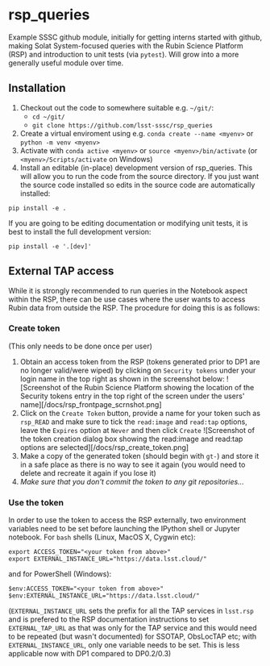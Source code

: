 # rsp_queries

Example SSSC github module, initially for getting interns started with 
github, making Solat System-focused queries with the Rubin Science 
Platform (RSP) and introduction to unit tests (via `pytest`). Will grow into 
a more generally useful module over time.

## Installation

1. Checkout out the code to somewhere suitable e.g. `~/git/`:
   - `cd ~/git/`
   - `git clone https://github.com/lsst-sssc/rsp_queries`
2. Create a virtual enviroment using e.g. `conda create --name <myenv>` or `python -m venv <myenv>`
3. Activate with `conda active <myenv>` or `source <myenv>/bin/activate` (or `<myenv>/Scripts/activate` on Windows)
4. Install an editable (in-place) development version of rsp_queries. This will allow you to run the code from the source directory. If you just want the source code installed so edits in the source code are automatically installed:
```
pip install -e .
```
If you are going to be editing documentation or modifying unit tests, it is best to install the full development version:
```
pip install -e '.[dev]'
```

## External TAP access

While it is strongly recommended to run queries in the Notebook aspect within the RSP, there can be use cases where the user wants to access Rubin data from outside the RSP. The procedure for doing this is as follows:

### Create token

(This only needs to be done once per user)

1. Obtain an access token from the RSP (tokens generated prior to DP1 are no longer valid/were wiped) by clicking on `Security tokens` under your login name in the top right as shown in the screenshot below:
![Screenshot of the Rubin Science Platform showing the location of the Security tokens entry in the top right of the screen under the users' name][/docs/rsp_frontpage_scrnshot.png]
2. Click on the `Create Token` button, provide a name for your token such as `rsp_READ` and make sure to tick the `read:image` and `read:tap` options, leave the `Expires` option at `Never` and then click `Create`
![Screenshot of the token creation dialog box showing the read:image and read:tap options are selected][/docs/rsp_create_token.png]
3. Make a copy of the generated token (should begin with `gt-`) and store it in a safe place as there is no way to see it again (you would need to delete and recreate it again if you lose it)
4. _Make sure that you don't commit the token to any git repositories..._

### Use the token

In order to use the token to access the RSP externally, two environment variables need to be set before launching the IPython shell or Jupyter notebook. For `bash` shells (Linux, MacOS X, Cygwin etc):
```
export ACCESS_TOKEN="<your token from above>"
export EXTERNAL_INSTANCE_URL="https://data.lsst.cloud/"
```
and for PowerShell (Windows):
```
$env:ACCESS_TOKEN="<your token from above>"
$env:EXTERNAL_INSTANCE_URL="https://data.lsst.cloud/"
```

(`EXTERNAL_INSTANCE_URL` sets the prefix for all the TAP services in `lsst.rsp` and is prefered to the RSP documentation instructions to set `EXTERNAL_TAP_URL` as that was only for the TAP service and this would need to be repeated (but wasn't documented) for SSOTAP, ObsLocTAP etc; with `EXTERNAL_INSTANCE_URL`, only one variable needs to be set. This is less applicable now with DP1 compared to DP0.2/0.3)
